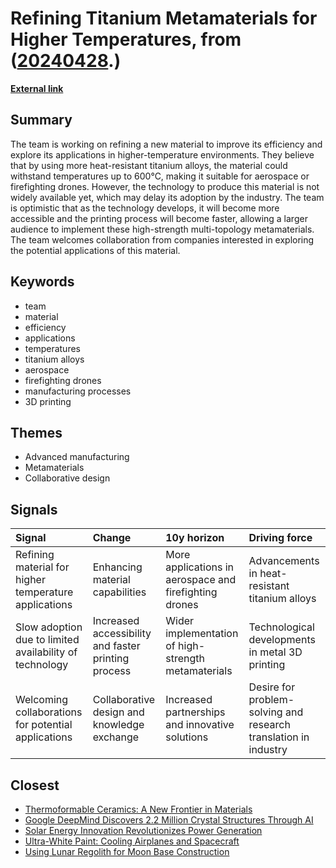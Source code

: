# __Refining Titanium Metamaterials for Higher Temperatures__, from ([20240428](https://kghosh.substack.com/p/20240428).)

__[External link](https://www.rmit.edu.au/news/all-news/2024/feb/titanium-lattice?utm_source=substack&utm_medium=email)__



## Summary

The team is working on refining a new material to improve its efficiency and explore its applications in higher-temperature environments. They believe that by using more heat-resistant titanium alloys, the material could withstand temperatures up to 600°C, making it suitable for aerospace or firefighting drones. However, the technology to produce this material is not widely available yet, which may delay its adoption by the industry. The team is optimistic that as the technology develops, it will become more accessible and the printing process will become faster, allowing a larger audience to implement these high-strength multi-topology metamaterials. The team welcomes collaboration from companies interested in exploring the potential applications of this material.

## Keywords

* team
* material
* efficiency
* applications
* temperatures
* titanium alloys
* aerospace
* firefighting drones
* manufacturing processes
* 3D printing

## Themes

* Advanced manufacturing
* Metamaterials
* Collaborative design

## Signals

| Signal                                                  | Change                                              | 10y horizon                                            | Driving force                                                   |
|:--------------------------------------------------------|:----------------------------------------------------|:-------------------------------------------------------|:----------------------------------------------------------------|
| Refining material for higher temperature applications   | Enhancing material capabilities                     | More applications in aerospace and firefighting drones | Advancements in heat-resistant titanium alloys                  |
| Slow adoption due to limited availability of technology | Increased accessibility and faster printing process | Wider implementation of high-strength metamaterials    | Technological developments in metal 3D printing                 |
| Welcoming collaborations for potential applications     | Collaborative design and knowledge exchange         | Increased partnerships and innovative solutions        | Desire for problem-solving and research translation in industry |

## Closest

* [Thermoformable Ceramics: A New Frontier in Materials](bd35b1587de303b44a62d0e99fb749fc)
* [Google DeepMind Discovers 2.2 Million Crystal Structures Through AI](115b59fc3f0d7b148482545adb1a8038)
* [Solar Energy Innovation Revolutionizes Power Generation](121994a09192673002c6987ca6b78f77)
* [Ultra-White Paint: Cooling Airplanes and Spacecraft](8e1b3608f46c809be3c61538048824a8)
* [Using Lunar Regolith for Moon Base Construction](2bc07045c4e75ef3ed5beca70d3dc9c5)
